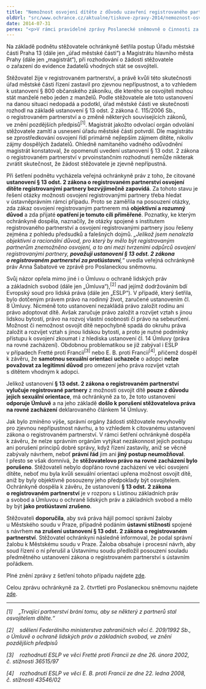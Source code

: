 ```yaml
---
title: "Nemožnost osvojení dítěte z důvodu uzavření registrovaného partnerství"
oldUrl: "src/www.ochrance.cz/aktualne/tiskove-zpravy-2014/nemoznost-osvojeni-ditete-z-duvodu-uzavreni-registrovaneho-partnerstvi"
date: 2014-07-31
perex: "<p>V rámci pravidelné zprávy Poslanecké sněmovně o činnosti za 2. čtvrtletí informovala veřejná ochránkyně práv o případu zamítnutí žádosti muže žijícího v registrovaném partnerství o zařazení do databáze potencionálních osvojitelů.</p>"
---
```


<!-- imported from the old website -->

<p>Na základě podnětu stěžovatele ochránkyně šetřila postup Úřadu městské části Praha 13 (dále jen „úřad městské části“) a Magistrátu hlavního města Prahy (dále jen „magistrát“), při rozhodování o žádosti stěžovatele o zařazení do evidence žadatelů vhodných stát se osvojiteli.</p><p>Stěžovatel žije v registrovaném partnerství, a právě kvůli této skutečnosti úřad městské části řízení zastavil pro zjevnou nepřípustnost, a to vzhledem k ustanovení § 800 občanského zákoníku, dle kterého se osvojiteli mohou stát manželé nebo jeden z manželů. Podle stěžovatele ale toto ustanovení na danou situaci nedopadá a podotkl, úřad městské části ve skutečnosti rozhodl na základě ustanovení § 13 odst. 2 zákona č. 115/2006 Sb., o registrovaném partnerství a o změně některých souvisejících zákonů, ve znění pozdějších předpisů<sup>[1]</sup>. Magistrát jakožto odvolací orgán odvolání stěžovatele zamítl a usnesení úřadu městské části potvrdil. Dle magistrátu se zprostředkování osvojení řídí primárně nejlepším zájmem dítěte, nikoliv zájmy dospělých žadatelů. Ohledně namítaného vadného odůvodnění magistrát konstatoval, že opomenutí uvedení ustanovení § 13 odst. 2 zákona o registrovaném partnerství v prvoinstančním rozhodnutí nemůže nikterak zvrátit skutečnost, že žádost stěžovatele je zjevně nepřípustná.</p><p>Při šetření podnětu vycházela veřejná ochránkyně práv z toho, že citované <strong>ustanovení § 13 odst. 2 zákona o registrovaném partnerství osvojení dítěte registrovanými partnery bezvýjimečně zapovídá</strong>. Za tohoto stavu je řešení otázky možnosti osvojení registrovanými partnery třeba hledat v ústavněprávním rámci případu. Proto se zaměřila na posouzení otázky, zda zákaz osvojení registrovaným partnerem má <strong>objektivní a rozumný důvod</strong> a zda přijaté<strong> opatření je tomuto cíli přiměřené</strong>. Poznatky, ke kterým ochránkyně dospěla, naznačily, že otázky spojené s institutem registrovaného partnerství a osvojení registrovanými partnery jsou řešeny zejména z pohledu předsudků a falešných dojmů. <em>„Jelikož jsem nenalezla objektivní a racionální důvod, pro který by mělo být registrovaným partnerům znemožněno osvojení, a to ani mezi tvrzeními odpůrců osvojení registrovanými partnery, <strong>považuji ustanovení § 13 odst. 2 zákona o registrovaném partnerství za protiústavní</strong>,“</em> uvedla veřejná ochránkyně práv Anna Šabatové ve zprávě pro Poslaneckou sněmovnu.</p><p>Svůj názor opřela mimo jiné i o Úmluvu o ochraně lidských práv a základních svobod (dále jen „Úmluva“),<sup>[2]</sup> nad jejímž dodržováním bdí Evropský soud pro lidská práva (dále jen „ESLP“). V případě, který šetřila, bylo dotčeným právem právo na rodinný život, zaručené ustanovením čl. 8 Úmluvy. Nicméně toto ustanovení nezakládá právo založit rodinu ani právo adoptovat dítě. Avšak zaručuje právo založit a rozvíjet vztah s jinou lidskou bytostí, právo na rozvoj vlastní osobnosti či právo na sebeurčení. Možnost či nemožnost osvojit dítě nepochybně spadá do okruhu práva založit a rozvíjet vztah s jinou lidskou bytostí, a proto je nutné podmínky přístupu k osvojení zkoumat i z hlediska ustanovení čl. 14 Úmluvy (práva na rovné zacházení). Obdobnou problematikou se již zabýval i ESLP v případech Fretté proti Francii<sup>[3]</sup> nebo E. B. proti Francii<sup>[4]</sup>, přičemž dospěl k závěru, že <strong>samotnou sexuální orientaci</strong> <strong>uchazeče</strong> o adopci <strong>nelze považovat za legitimní důvod</strong> pro omezení jeho práva rozvíjet vztah s dítětem vhodným k adopci.</p><p>Jelikož ustanovení <strong>§ 13 odst. 2 zákona o registrovaném partnerství vylučuje registrované partnery</strong> z možnosti osvojit dítě <strong>pouze z důvodu jejich sexuální orientace</strong>, má ochránkyně za to, že toto ustanovení <strong>odporuje Úmluvě</strong> a na jeho základě <strong>došlo k porušení stěžovatelova práva na rovné zacházení</strong> deklarovaného článkem 14 Úmluvy.</p><p>Jak bylo zmíněno výše, správní orgány žádosti stěžovatele nevyhověly pro zjevnou nepřípustnost návrhu, a to vzhledem k citovanému ustanovení zákona o registrovaném partnerství. V rámci šetření ochránkyně dospěla k závěru, že nelze správním orgánům vytýkat nezákonnost jejich postupu ani porušení principů dobré správy, když řízení zastavily, aniž se věcně zabývaly návrhem, neboť <strong>právní řád</strong> jim ani <strong>jiný postup neumožňoval</strong>. I přesto se však domnívá, že <strong>stěžovatelovo právo na rovné zacházení bylo porušeno</strong>. Stěžovateli nebylo dopřáno rovné zacházení ve věci osvojení dítěte, neboť mu byla kvůli sexuální orientaci upřena možnost osvojit dítě, aniž by byly objektivně posouzeny jeho předpoklady být osvojitelem. Ochránkyně dospěla k závěru, že ustanovení <strong>§ 13 odst. 2 zákona o registrovaném partnerství</strong> je v rozporu s Listinou základních práv a svobod a Úmluvou o ochraně lidských práv a základních svobod a mělo by být <strong>jako protiústavní zrušeno</strong>.</p><p>Stěžovateli <strong>doporučila</strong>, aby svá práva hájil pomocí správní žaloby u Městského soudu v Praze, případně podáním <strong>ústavní stížnosti</strong> spojené s návrhem <strong>na zrušení ustanovení § 13 odst. 2 zákona o registrovaném partnerství</strong>. Stěžovatel ochránkyni následně informoval, že podal správní žalobu k Městskému soudu v Praze. Žaloba obsahuje i procesní návrh, aby soud řízení o ní přerušil a Ústavnímu soudu předložil posouzení souladu předmětného ustanovení zákona o registrovaném partnerství s ústavním pořádkem.</p><p>Plné znění zprávy z šetření tohoto případu najdete <a href="https://www.ochrance.cz/fileadmin/user_upload/DISKRIMINACE/Kauzy/jine/2977-2014-PPO-ZZ.pdf">zde</a>.</p><p>Celou zprávu ochránkyně za 2. čtvrtletí pro Poslaneckou sněmovnu najdete <a href="https://www.ochrance.cz/zpravy-o-cinnosti/zpravy-pro-poslaneckou-snemovnu/">zde</a>.</p><hr /><p><em>[1]    „Trvající partnerství brání tomu, aby se některý z partnerů stal osvojitelem dítěte.“</em></p><p><em>[2]    sdělení Federálního ministerstva zahraničních věcí č. 209/1992 Sb., o Úmluvě o ochraně lidských práv a základních svobod, ve znění pozdějších předpisů</em></p><p><em>[3]    rozhodnutí ESLP ve věci Fretté proti Francii ze dne 26. února 2002, č. stížnosti 36515/97</em></p><p><em>[4]    rozhodnutí ESLP ve věci E. B. proti Francii ze dne 22. ledna 2008, č. stížnosti 43546/02</em></p>
